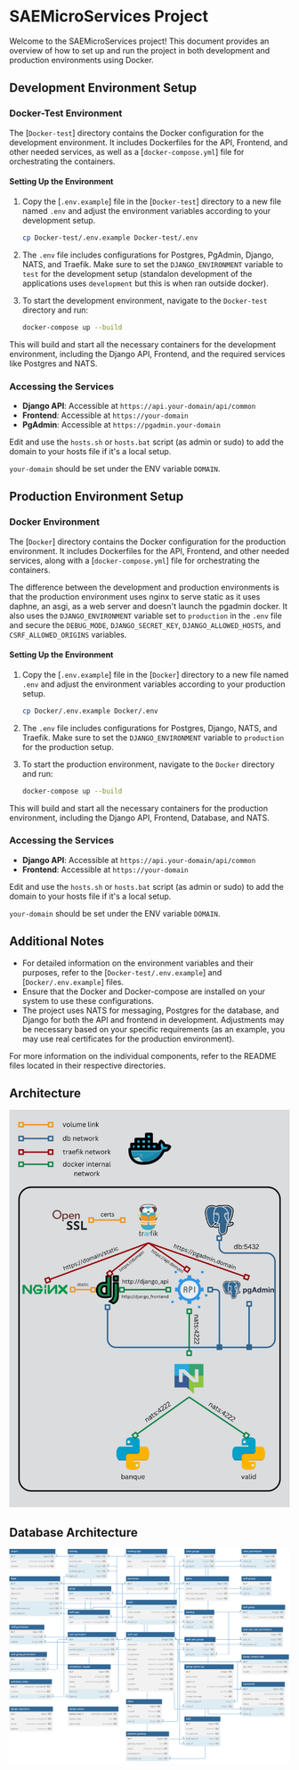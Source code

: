 # SAEMicroServices Project

Welcome to the SAEMicroServices project! This document provides an overview of how to set up and run the project in both development and production environments using Docker.

## Development Environment Setup

### Docker-Test Environment

The [`Docker-test`] directory contains the Docker configuration for the development environment. It includes Dockerfiles for the API, Frontend, and other needed services, as well as a [`docker-compose.yml`] file for orchestrating the containers.

#### Setting Up the Environment

1. Copy the [`.env.example`] file in the [`Docker-test`] directory to a new file named `.env` and adjust the environment variables according to your development setup.

    ```sh
    cp Docker-test/.env.example Docker-test/.env
    ```

2. The `.env` file includes configurations for Postgres, PgAdmin, Django, NATS, and Traefik. Make sure to set the `DJANGO_ENVIRONMENT` variable to `test` for the development setup (standalon development of the applications uses `development` but this is when ran outside docker).

3. To start the development environment, navigate to the `Docker-test` directory and run:

    ```sh
    docker-compose up --build
    ```

This will build and start all the necessary containers for the development environment, including the Django API, Frontend, and the required services like Postgres and NATS.

### Accessing the Services

- **Django API**: Accessible at `https://api.your-domain/api/common`
- **Frontend**: Accessible at `https://your-domain`
- **PgAdmin**: Accessible at `https://pgadmin.your-domain`

Edit and use the `hosts.sh` or `hosts.bat` script (as admin or sudo) to add the domain to your hosts file if it's a local setup.

`your-domain` should be set under the ENV variable `DOMAIN`.

## Production Environment Setup

### Docker Environment

The [`Docker`] directory contains the Docker configuration for the production environment. It includes Dockerfiles for the API, Frontend, and other needed services, along with a [`docker-compose.yml`] file for orchestrating the containers.

The difference between the development and production environments is that the production environment uses nginx to serve static as it uses daphne, an asgi, as a web server and doesn't launch the pgadmin docker.
It also uses the `DJANGO_ENVIRONMENT` variable set to `production` in the `.env` file and secure the `DEBUG_MODE`, `DJANGO_SECRET_KEY`, `DJANGO_ALLOWED_HOSTS`, and `CSRF_ALLOWED_ORIGINS` variables.

#### Setting Up the Environment

1. Copy the [`.env.example`] file in the [`Docker`] directory to a new file named `.env` and adjust the environment variables according to your production setup.

    ```sh
    cp Docker/.env.example Docker/.env
    ```

2. The `.env` file includes configurations for Postgres, Django, NATS, and Traefik. Make sure to set the `DJANGO_ENVIRONMENT` variable to `production` for the production setup.

3. To start the production environment, navigate to the `Docker` directory and run:

    ```sh
    docker-compose up --build
    ```

This will build and start all the necessary containers for the production environment, including the Django API, Frontend, Database, and NATS.

### Accessing the Services

- **Django API**: Accessible at `https://api.your-domain/api/common`
- **Frontend**: Accessible at `https://your-domain`

Edit and use the `hosts.sh` or `hosts.bat` script (as admin or sudo) to add the domain to your hosts file if it's a local setup.

`your-domain` should be set under the ENV variable `DOMAIN`.

## Additional Notes

- For detailed information on the environment variables and their purposes, refer to the [`Docker-test/.env.example`] and [`Docker/.env.example`] files.
- Ensure that the Docker and Docker-compose are installed on your system to use these configurations.
- The project uses NATS for messaging, Postgres for the database, and Django for both the API and frontend in development. Adjustments may be necessary based on your specific requirements (as an example, you may use real certificates for the production environment).

For more information on the individual components, refer to the README files located in their respective directories.

## Architecture
![Docker Architecture](./readme_files/architecture.png "Docker Architecture Diagram")

## Database Architecture
![Database Architecture](./readme_files/architecture_db.svg "Database Architecture Diagram")
